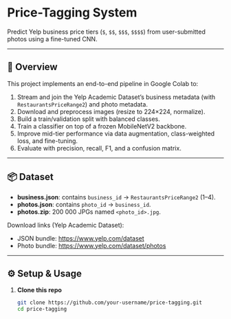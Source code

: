 # Price-Tagging System

Predict Yelp business price tiers (`$`, `$$`, `$$$`, `$$$$`) from user-submitted photos using a fine-tuned CNN.

---

## 📖 Overview

This project implements an end-to-end pipeline in Google Colab to:

1. Stream and join the Yelp Academic Dataset’s business metadata (with `RestaurantsPriceRange2`) and photo metadata.
2. Download and preprocess images (resize to 224×224, normalize).
3. Build a train/validation split with balanced classes.
4. Train a classifier on top of a frozen MobileNetV2 backbone.
5. Improve mid-tier performance via data augmentation, class-weighted loss, and fine-tuning.
6. Evaluate with precision, recall, F1, and a confusion matrix.

---

## 📦 Dataset

- **business.json**: contains `business_id` → `RestaurantsPriceRange2` (1–4).  
- **photos.json**: contains `photo_id` → `business_id`.  
- **photos.zip**: 200 000 JPGs named `<photo_id>.jpg`.

Download links (Yelp Academic Dataset):  
- JSON bundle: https://www.yelp.com/dataset  
- Photo bundle: https://www.yelp.com/dataset/photos

---

## ⚙️ Setup & Usage

1. **Clone this repo**  
   ```bash
   git clone https://github.com/your-username/price-tagging.git
   cd price-tagging
